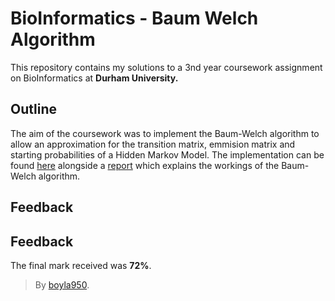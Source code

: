 # BioInformatics - Baum Welch Algorithm

This repository contains my solutions to a 3nd year coursework assignment on BioInformatics at **Durham University.**

## Outline

The aim of the coursework was to implement the Baum-Welch algorithm to allow an approximation for the transition matrix, emmision matrix and starting probabilities of a Hidden Markov Model. The implementation can be found [here](https://github.com/boyla950/bioinformatics_coursework/blob/main/baum-welch.py) alongside a [report](https://github.com/boyla950/bioinformatics_coursework/blob/main/report.py) which explains the workings of the Baum-Welch algorithm.

## Feedback

## Feedback
The final mark received was **72%**.

> By [boyla950](https://github.com/boyla950).

